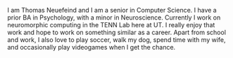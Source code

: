 I am Thomas Neuefeind and I am a senior in Computer Science. I have a prior BA in Psychology, with a minor in Neuroscience. Currently I work on neuromorphic computing
in the TENN Lab here at UT. I really enjoy that work and hope to work on something similar as a career. Apart from school and work, I also love to play soccer, walk my dog, 
spend time with my wife, and occasionally play videogames when I get the chance. 
